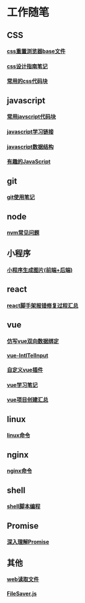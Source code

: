 # 工作随笔

## CSS
#### [css重置浏览器base文件](https://github.com/wang90/notes/blob/master/base.css)    
#### [css设计指南笔记](https://github.com/wang90/notes/blob/master/css_design_duide.md)    
#### [常用的css代码块](https://github.com/wang90/notes/blob/master/css_code.md)    

## javascript
#### [常用javscript代码块](https://github.com/wang90/notes/blob/master/javascript_code.md)    
#### [javascript学习链接](https://github.com/wang90/notes/blob/master/javscript_url.md)    
#### [javascript数据结构](https://github.com/wang90/notes/blob/master/javascript_dataStructure.md)    
#### [有趣的JavaScript](https://github.com/wang90/notes/blob/master/javascript_interesting.md)   

## git
#### [git使用笔记](https://github.com/wang90/notes/blob/master/git.md)

## node
#### [nvm常见问题](https://github.com/wang90/notes/blob/master/nvm.md)

## 小程序
#### [小程序生成图片(前端+后端)](https://github.com/wang90/wxapp-CreateCanvas)

## react
#### [react脚手架报错修复过程汇总](https://github.com/wang90/notes/blob/master/react_create_error.md)

## vue
#### [仿写vue双向数据绑定](https://github.com/wang90/vue_demo)
#### [vue-IntlTelInput](https://github.com/wang90/vue-IntlTelInput)
#### [自定义vue插件](https://github.com/wang90/vue-plugs)
#### [vue学习笔记](https://www.yuque.com/wang90/omlote/zzyrag)
#### [vue项目创建汇总](https://github.com/wang90/notes/blob/master/vue-cli-project.md)

## linux
#### [linux命令](https://github.com/wang90/notes/blob/master/liunx_command.md)

## nginx
#### [nginx命令](https://github.com/wang90/notes/blob/master/nginx_command.md)

## shell
#### [shell脚本编程](https://github.com/wang90/notes/blob/master/shell_script.md)

## Promise
#### [深入理解Promise](https://github.com/wang90/Promise)

## 其他
#### [web读取文件](https://github.com/wang90/webReadFile)
#### [FileSaver.js](https://github.com/wang90/FileSaver.js)






